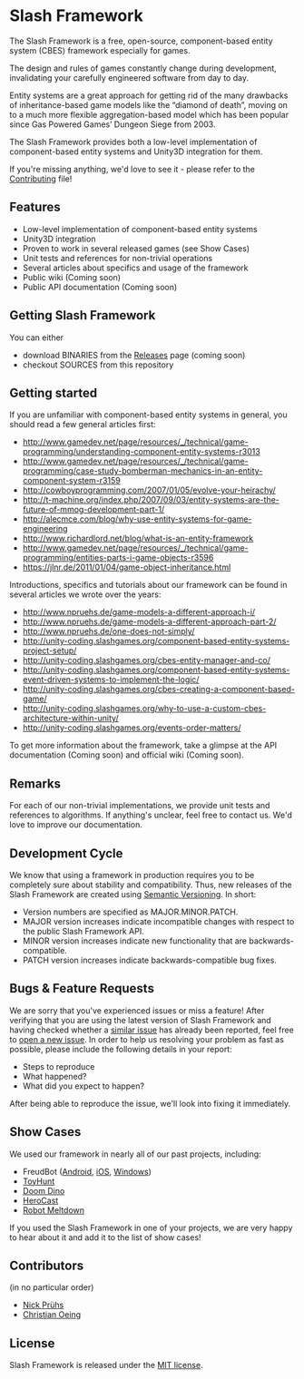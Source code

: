 # Slash Framework

The Slash Framework is a free, open-source, component-based entity system (CBES) framework especially for games.

The design and rules of games constantly change during development, invalidating your carefully engineered software from day to day. 

Entity systems are a great approach for getting rid of the many drawbacks of inheritance-based game models like the “diamond of death”, moving on to a much more flexible aggregation-based model which has been popular since Gas Powered Games’ Dungeon Siege from 2003.

The Slash Framework provides both a low-level implementation of component-based entity systems and Unity3D integration for them.

If you're missing anything, we'd love to see it - please refer to the [Contributing](https://github.com/npruehs/slash-framework/blob/develop/CONTRIBUTING.md) file!

## Features

* Low-level implementation of component-based entity systems
* Unity3D integration
* Proven to work in several released games (see Show Cases)
* Unit tests and references for non-trivial operations
* Several articles about specifics and usage of the framework
* Public wiki (Coming soon)
* Public API documentation (Coming soon)

## Getting Slash Framework

You can either

* download BINARIES from the [Releases](https://github.com/npruehs/slash-framework/releases) page (coming soon)
* checkout SOURCES from this repository

## Getting started

If you are unfamiliar with component-based entity systems in general, you should read a few general articles first:

* http://www.gamedev.net/page/resources/_/technical/game-programming/understanding-component-entity-systems-r3013
* http://www.gamedev.net/page/resources/_/technical/game-programming/case-study-bomberman-mechanics-in-an-entity-component-system-r3159
* http://cowboyprogramming.com/2007/01/05/evolve-your-heirachy/
* http://t-machine.org/index.php/2007/09/03/entity-systems-are-the-future-of-mmog-development-part-1/
* http://alecmce.com/blog/why-use-entity-systems-for-game-engineering
* http://www.richardlord.net/blog/what-is-an-entity-framework
* http://www.gamedev.net/page/resources/_/technical/game-programming/entities-parts-i-game-objects-r3596
* https://jlnr.de/2011/01/04/game-object-inheritance.html

Introductions, specifics and tutorials about our framework can be found in several articles we wrote over the years:

* http://www.npruehs.de/game-models-a-different-approach-i/
* http://www.npruehs.de/game-models-a-different-approach-part-2/
* http://www.npruehs.de/one-does-not-simply/
* http://unity-coding.slashgames.org/component-based-entity-systems-project-setup/
* http://unity-coding.slashgames.org/cbes-entity-manager-and-co/
* http://unity-coding.slashgames.org/component-based-entity-systems-event-driven-systems-to-implement-the-logic/
* http://unity-coding.slashgames.org/cbes-creating-a-component-based-game/
* http://unity-coding.slashgames.org/why-to-use-a-custom-cbes-architecture-within-unity/
* http://unity-coding.slashgames.org/events-order-matters/

To get more information about the framework, take a glimpse at the API documentation (Coming soon) and official wiki (Coming soon).

## Remarks

For each of our non-trivial implementations, we provide unit tests and references to algorithms. If anything's unclear, feel free to contact us. We'd love to improve our documentation.

## Development Cycle

We know that using a framework in production requires you to be completely sure about stability and compatibility. Thus, new releases of the Slash Framework are created using [Semantic Versioning](http://semver.org/). In short:

* Version numbers are specified as MAJOR.MINOR.PATCH.
* MAJOR version increases indicate incompatible changes with respect to the public Slash Framework API.
* MINOR version increases indicate new functionality that are backwards-compatible.
* PATCH version increases indicate backwards-compatible bug fixes.

## Bugs & Feature Requests

We are sorry that you've experienced issues or miss a feature! After verifying that you are using the latest version of Slash Framework and having checked whether a [similar issue](https://github.com/npruehs/slash-framework/issues) has already been reported, feel free to [open a new issue](https://github.com/npruehs/slash-framework/issues/new). In order to help us resolving your problem as fast as possible, please include the following details in your report:

* Steps to reproduce
* What happened?
* What did you expect to happen?

After being able to reproduce the issue, we'll look into fixing it immediately.

## Show Cases

We used our framework in nearly all of our past projects, including:

* FreudBot ([Android](https://play.google.com/store/apps/details?id=org.slashgames.FreudBot.AdFree), [iOS](https://itunes.apple.com/us/app/freudbot/id930042591), [Windows](https://www.microsoft.com/en-us/store/games/freudbot/9wzdncrdfr7p))
* [ToyHunt](http://www.slashgames.org/toyhunt/)
* [Doom Dino](http://www.slashgames.org/doom-dino/)
* [HeroCast](http://www.slashgames.org/herocast/)
* [Robot Meltdown](http://www.slashgames.org/robot-meltdown/)

If you used the Slash Framework in one of your projects, we are very happy to hear about it and add it to the list of show cases!

## Contributors

(in no particular order)

* [Nick Prühs](https://github.com/npruehs)
* [Christian Oeing](https://github.com/coeing)

## License

Slash Framework is released under the [MIT license](https://github.com/npruehs/slash-framework/blob/develop/LICENSE).
